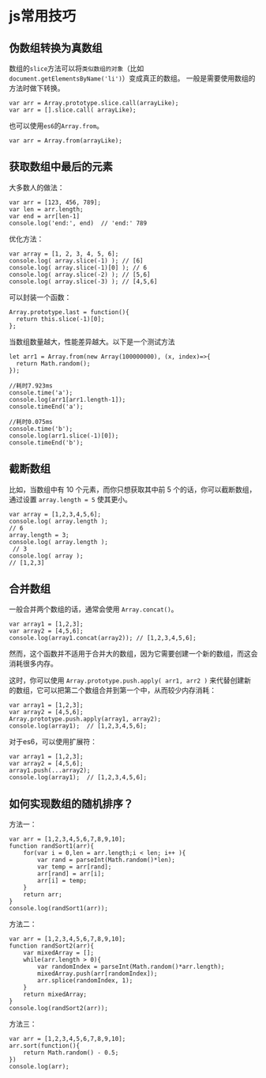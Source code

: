 # js常用技巧

## 伪数组转换为真数组
数组的`slice`方法可以将`类似数组的对象`（比如`document.getElementsByName('li')`）变成真正的数组。
一般是需要使用数组的方法时做下转换。
```
var arr = Array.prototype.slice.call(arrayLike);
var arr = [].slice.call( arrayLike);
```
也可以使用`es6`的`Array.from`。
```
var arr = Array.from(arrayLike);
```

## 获取数组中最后的元素
大多数人的做法：
```
var arr = [123, 456, 789];
var len = arr.length;
var end = arr[len-1]
console.log('end:', end)  // 'end:' 789
```

优化方法：
```
var array = [1, 2, 3, 4, 5, 6];
console.log( array.slice(-1) ); // [6]
console.log( array.slice(-1)[0] ); // 6
console.log( array.slice(-2) ); // [5,6]
console.log( array.slice(-3) ); // [4,5,6]
```

可以封装一个函数：
```
Array.prototype.last = function(){
  return this.slice(-1)[0];
};
```
当数组数量越大，性能差异越大。以下是一个测试方法
```
let arr1 = Array.from(new Array(100000000), (x, index)=>{
  return Math.random();
});

//耗时7.923ms
console.time('a');
console.log(arr1[arr1.length-1]);
console.timeEnd('a');

//耗时0.075ms
console.time('b');
console.log(arr1.slice(-1)[0]);
console.timeEnd('b');
```

## 截断数组
比如，当数组中有 10 个元素，而你只想获取其中前 5 个的话，你可以截断数组，通过设置 `array.length = 5` 使其更小。

```
var array = [1,2,3,4,5,6];
console.log( array.length );
// 6
array.length = 3;
console.log( array.length );
 // 3
console.log( array );
// [1,2,3]
```

## 合并数组
一般合并两个数组的话，通常会使用 `Array.concat()`。

```
var array1 = [1,2,3];
var array2 = [4,5,6];
console.log(array1.concat(array2)); // [1,2,3,4,5,6];
```
然而，这个函数并不适用于合并大的数组，因为它需要创建一个新的数组，而这会消耗很多内存。

这时，你可以使用 `Array.prototype.push.apply( arr1, arr2 )` 来代替创建新的数组，它可以把第二个数组合并到第一个中，从而较少内存消耗：
```
var array1 = [1,2,3];
var array2 = [4,5,6];
Array.prototype.push.apply(array1, array2);
console.log(array1);  // [1,2,3,4,5,6];
```
对于es6，可以使用扩展符：
```
var array1 = [1,2,3];
var array2 = [4,5,6];
array1.push(...array2);
console.log(array1);  // [1,2,3,4,5,6];
```

## 如何实现数组的随机排序？

方法一：
```
var arr = [1,2,3,4,5,6,7,8,9,10];
function randSort1(arr){
    for(var i = 0,len = arr.length;i < len; i++ ){
        var rand = parseInt(Math.random()*len);
        var temp = arr[rand];
        arr[rand] = arr[i];
        arr[i] = temp;
    }
    return arr;
}
console.log(randSort1(arr));
```

方法二：
```
var arr = [1,2,3,4,5,6,7,8,9,10];
function randSort2(arr){
    var mixedArray = [];
    while(arr.length > 0){
        var randomIndex = parseInt(Math.random()*arr.length);
        mixedArray.push(arr[randomIndex]);
        arr.splice(randomIndex, 1);
    }
    return mixedArray;
}
console.log(randSort2(arr));
```

方法三：
```
var arr = [1,2,3,4,5,6,7,8,9,10];
arr.sort(function(){
    return Math.random() - 0.5;
})
console.log(arr);
```
